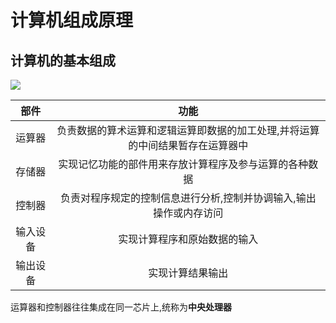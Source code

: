 # 计算机组成原理

## 计算机的基本组成

![](https://img.misaka.gq/Notes/subject/计算机组成原理/计算机结构框图.png)

|部件|功能|
|:---:|:---:|
|运算器|负责数据的算术运算和逻辑运算即数据的加工处理,并将运算的中间结果暂存在运算器中|
|存储器|实现记忆功能的部件用来存放计算程序及参与运算的各种数据|
|控制器|负责对程序规定的控制信息进行分析,控制并协调输入,输出操作或内存访问|
|输入设备|实现计算程序和原始数据的输入|
|输出设备|实现计算结果输出|

运算器和控制器往往集成在同一芯片上,统称为**中央处理器**